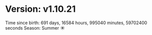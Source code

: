 # Version: v1.10.21
Time since birth: 691 days, 16584 hours, 995040 minutes, 59702400 seconds
Season: Summer ☀️
